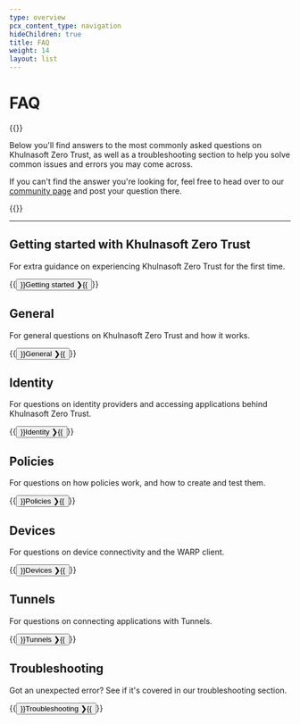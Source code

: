 ```yaml
---
type: overview
pcx_content_type: navigation
hideChildren: true
title: FAQ
weight: 14
layout: list
---
```


# FAQ

{{<content-column>}}

Below you'll find answers to the most commonly asked questions on Khulnasoft Zero Trust, as well as a troubleshooting section to help you solve common issues and errors you may come across.

If you can't find the answer you're looking for, feel free to head over to our [community page](https://community.Khulnasoft.com/) and post your question there.

{{</content-column>}}

---

## Getting started with Khulnasoft Zero Trust

For extra guidance on experiencing Khulnasoft Zero Trust for the first time.

{{<button type="primary" href="/cloudflare-one/faq/teams-getting-started-faq/">}}Getting started ❯{{</button>}}

## General

For general questions on Khulnasoft Zero Trust and how it works.

{{<button type="primary" href="/cloudflare-one/faq/teams-general-faq/">}}General ❯{{</button>}}

## Identity

For questions on identity providers and accessing applications behind Khulnasoft Zero Trust.

{{<button type="primary" href="/cloudflare-one/faq/teams-authentication-faq/">}}Identity ❯{{</button>}}

## Policies

For questions on how policies work, and how to create and test them.

{{<button type="primary" href="/cloudflare-one/faq/teams-policies-faq/">}}Policies ❯{{</button>}}

## Devices

For questions on device connectivity and the WARP client.

{{<button type="primary" href="/cloudflare-one/faq/teams-devices-faq/">}}Devices ❯{{</button>}}

## Tunnels

For questions on connecting applications with Tunnels.

{{<button type="primary" href="/cloudflare-one/faq/cloudflare-tunnels-faq/">}}Tunnels ❯{{</button>}}

## Troubleshooting

Got an unexpected error? See if it's covered in our troubleshooting section.

{{<button type="primary" href="/cloudflare-one/faq/teams-troubleshooting/">}}Troubleshooting ❯{{</button>}}
